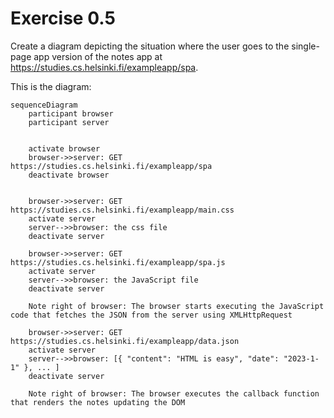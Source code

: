 # Exercise 0.5 

Create a diagram depicting the situation where the user goes to the single-page app version of the notes app at https://studies.cs.helsinki.fi/exampleapp/spa.


This is the diagram: 


```mermaid
sequenceDiagram
    participant browser
    participant server


    activate browser
    browser->>server: GET https://studies.cs.helsinki.fi/exampleapp/spa
    deactivate browser


    browser->>server: GET https://studies.cs.helsinki.fi/exampleapp/main.css
    activate server
    server-->>browser: the css file
    deactivate server

    browser->>server: GET https://studies.cs.helsinki.fi/exampleapp/spa.js
    activate server
    server-->>browser: the JavaScript file
    deactivate server

    Note right of browser: The browser starts executing the JavaScript code that fetches the JSON from the server using XMLHttpRequest

    browser->>server: GET https://studies.cs.helsinki.fi/exampleapp/data.json
    activate server
    server-->>browser: [{ "content": "HTML is easy", "date": "2023-1-1" }, ... ]
    deactivate server

    Note right of browser: The browser executes the callback function that renders the notes updating the DOM
```